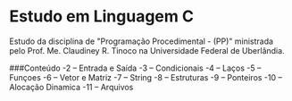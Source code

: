 # Estudo em Linguagem C
 Estudo da disciplina de "Programação Procedimental - (PP)"  ministrada pelo Prof. Me. Claudiney R. Tinoco na Universidade Federal de Uberlândia.

###Conteúdo
    -2 – Entrada e Saída
    -3 – Condicionais
    -4 – Laços
    -5 – Funçoes
    -6 – Vetor e Matriz
    -7 – String
    -8 – Estruturas
    -9 – Ponteiros
    -10 – Alocação Dinamica
    -11 – Arquivos